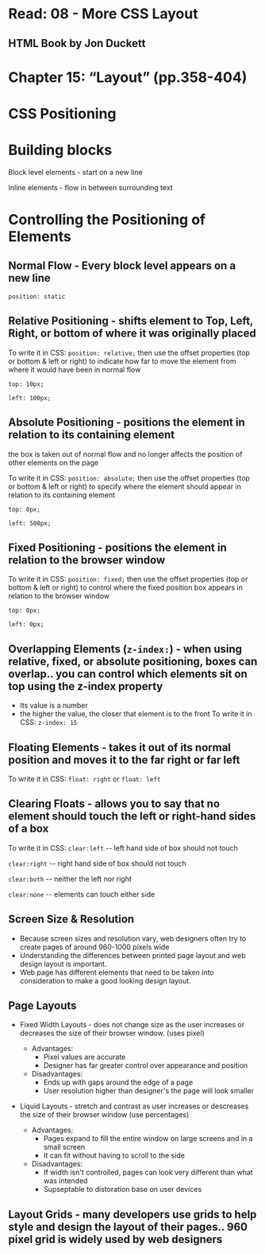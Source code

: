 # Read: 08 - More CSS Layout

## HTML Book by Jon Duckett
<h1>Chapter 15: “Layout” (pp.358-404)</h1>

# CSS Positioning

# Building blocks
Block level elements - start on a new line

Inline elements - flow in between surrounding text

# Controlling the Positioning of Elements
## Normal Flow - Every block level appears on a new line

`position: static`

## Relative Positioning - shifts element to Top, Left, Right, or bottom of where it was originally placed

To write it in CSS: `position: relative;` then use the offset properties (top or bottom & left or right) to indicate how far to move the element from where it would have been in normal flow

`top: 10px;`

`left: 100px;`

## Absolute Positioning - positions the element in relation to its containing element
the box is taken out of normal flow and no longer affects the position of other elements on the page

To write it in CSS: `position: absolute;` then use the offset properties (top or bottom & left or right) to specify where the element should appear in relation to its containing element

`top: 0px;`

`left: 500px;`

## Fixed Positioning - positions the element in relation to the browser window
To write it in CSS: `position: fixed;` then use the offset properties (top or bottom & left or right) to control where the fixed position box appears in relation to the browser window

`top: 0px;`

`left: 0px;`

## Overlapping Elements (`z-index:`) - when using relative, fixed, or absolute positioning, boxes can overlap.. you can control which elements sit on top using the z-index property
- Its value is a number
- the higher the value, the closer that element is to the front
To write it in CSS: `z-index: 15`

## Floating Elements - takes it out of its normal position and moves it to the far right or far left
To write it in CSS: `float: right` or `float: left`

## Clearing Floats - allows you to say that no element should touch the left or right-hand sides of a box
To write it in CSS:
`clear:left` -- left hand side of box should not touch

`clear:right` -- right hand side of box should not touch

`clear:both` -- neither the left nor right

`clear:none` -- elements can touch either side

## Screen Size & Resolution 
- Because screen sizes and resolution vary, web designers often try to create pages of around 960-1000 pixels wide
- Understanding the differences between printed page layout and web design layout is important.
- Web page has different elements that need to be taken into consideration to make a good looking design layout.

## Page Layouts
  - Fixed Width Layouts - does not change size as the user increases or decreases the size of their browser window. (uses pixel)
    - Advantages: 
      - Pixel values are accurate
      - Designer has far greater control over appearance and position
    - Disadvantages:
      - Ends up with gaps around the edge of a page
      - User resolution higher than designer's the page will look smaller

  - Liquid Layouts - stretch and contrast as user increases or descreases the size of their browser window (use percentages)
    - Advantages:
      - Pages expand to fill the entire window on large screens and in a small screen
      - It can fit without having to scroll to the side
    - Disadvantages:
      - If width isn't controlled, pages can look very different than what was intended
      - Supseptable to distoration base on user devices
## Layout Grids - many developers use grids to help style and design the layout of their pages.. 960 pixel grid is widely used by web designers


